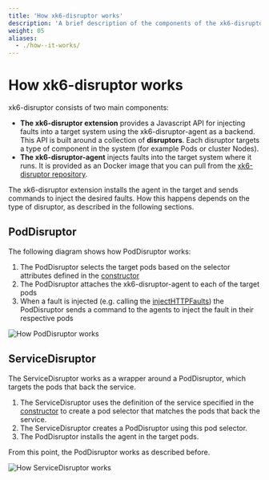 ```yaml
---
title: 'How xk6-disruptor works'
description: 'A brief description of the components of the xk6-disruptor and how they work when inject faults in a target system.'
weight: 05
aliases:
  - ./how--it-works/
---
```


# How xk6-disruptor works

xk6-disruptor consists of two main components:

- **The xk6-disruptor extension** provides a Javascript API for injecting faults into a target system using the xk6-disruptor-agent as a backend. This API is built around a collection of **disruptors**. Each disruptor targets a type of component in the system (for example Pods or cluster Nodes).
- **The xk6-disruptor-agent** injects faults into the target system where it runs. It is provided as an Docker image that you can pull from the [xk6-disruptor repository](https://github.com/grafana/xk6-disruptor/pkgs/container/xk6-disruptor-agent).

The xk6-disruptor extension installs the agent in the target and sends commands to inject the desired faults. How this happens depends on the type of disruptor, as described in the following sections.

## PodDisruptor

The following diagram shows how PodDisruptor works:

1. The PodDisruptor selects the target pods based on the selector attributes defined in the [constructor](https://grafana.com/docs/k6/<K6_VERSION>/testing-guides/injecting-faults-with-xk6-disruptor/xk6-disruptor/poddisruptor/constructor)
2. The PodDisruptor attaches the xk6-disruptor-agent to each of the target pods
3. When a fault is injected (e.g. calling the [injectHTTPFaults](https://grafana.com/docs/k6/<K6_VERSION>/testing-guides/injecting-faults-with-xk6-disruptor/xk6-disruptor/poddisruptor/injecthttpfaults)) the PodDisruptor sends a command to the agents to inject the fault in their respective pods

![How PodDisruptor works](/media/docs/k6-oss/xk6-disruptor-how-pod-disruptor-works.png)

## ServiceDisruptor

The ServiceDisruptor works as a wrapper around a PodDisruptor, which targets the pods that back the service.

1. The ServiceDisruptor uses the definition of the service specified in the [constructor](https://grafana.com/docs/k6/<K6_VERSION>/testing-guides/injecting-faults-with-xk6-disruptor/xk6-disruptor/servicedisruptor/constructor) to create a pod selector that matches the pods that back the service.
2. The ServiceDisruptor creates a PodDisruptor using this pod selector.
3. The PodDisruptor installs the agent in the target pods.

From this point, the PodDisruptor works as described before.

![How ServiceDisruptor works](/media/docs/k6-oss/xk6-disruptor-how-service-disruptor-works.png)
